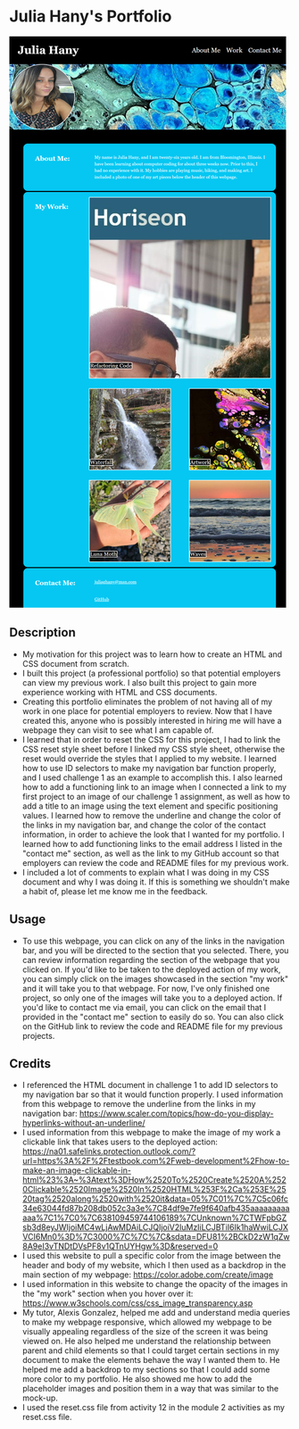 # Julia Hany's Portfolio

![Model](assets/images/_C__Users_julia_OneDrive_Documents_bootcamp_challenge-2_index.html.png)

## Description 

- My motivation for this project was to learn how to create an HTML and CSS document from scratch. 
- I built this project (a professional portfolio) so that potential employers can view my previous work. I also built this project to gain more experience working with HTML and CSS documents.
- Creating this portfolio eliminates the problem of not having all of my work in one place for potential employers to review. Now that I have created this, anyone who is possibly interested in hiring me will have a webpage they can visit to see what I am capable of. 
- I learned that in order to reset the CSS for this project, I had to link the CSS reset style sheet before I linked my CSS style sheet, otherwise the reset would override the styles that I applied to my website. I learned how to use ID selectors to make my navigation bar function properly, and I used challenge 1 as an example to accomplish this. I also learned how to add a functioning link to an image when I connected a link to my first project to an image of our challenge 1 assignment, as well as how to add a title to an image using the text element and specific positioning values.  I learned how to remove the underline and change the color of the links in my navigation bar, and change the color of the contact information, in order to achieve the look that I wanted for my portfolio. I learned how to add functioning links to the email address I listed in the "contact me" section, as well as the link to my GitHub account so that employers can review the code and README files for my previous work. 
- I included a lot of comments to explain what I was doing in my CSS document and why I was doing it. If this is something we shouldn't make a habit of, please let me know me in the feedback. 

## Usage 

- To use this webpage, you can click on any of the links in the navigation bar, and you will be directed to the section that you selected. There, you can review information regarding the section of the webpage that you clicked on. If you'd like to be taken to the deployed action of my work, you can simply click on the images showcased in the section "my work" and it will take you to that webpage. For now, I've only finished one project, so only one of the images will take you to a deployed action. If you'd like to contact me via email, you can click on the email that I provided in the "contact me" section to easily do so. You can also click on the GitHub link to review the code and README file for my previous projects. 

## Credits 

- I referenced the HTML document in challenge 1 to add ID selectors to my navigation bar so that it would function properly.
 I used information from this webpage to remove the underline from the links in my navigation bar:  https://www.scaler.com/topics/how-do-you-display-hyperlinks-without-an-underline/
- I used information from this webpage to make the image of my work a clickable link that takes users to the deployed action: https://na01.safelinks.protection.outlook.com/?url=https%3A%2F%2Ftestbook.com%2Fweb-development%2Fhow-to-make-an-image-clickable-in-html%23%3A~%3Atext%3DHow%2520To%2520Create%2520A%2520Clickable%2520Image%2520In%2520HTML%253F%2Ca%253E%2520tag%2520along%2520with%2520it&data=05%7C01%7C%7C5c06fc34e63044fd87b208db052c3a3e%7C84df9e7fe9f640afb435aaaaaaaaaaaa%7C1%7C0%7C638109459744106189%7CUnknown%7CTWFpbGZsb3d8eyJWIjoiMC4wLjAwMDAiLCJQIjoiV2luMzIiLCJBTiI6Ik1haWwiLCJXVCI6Mn0%3D%7C3000%7C%7C%7C&sdata=DFU81%2BCkD2zW1qZw8A9eI3vTNDtDVsPF8v1QTnUYHgw%3D&reserved=0
- I used this website to pull a specific color from the image between the header and body of my website, which I then used as a backdrop in the main section of my webpage: https://color.adobe.com/create/image
- I used information in this website to change the opacity of the images in the "my work" section when you hover over it: https://www.w3schools.com/css/css_image_transparency.asp
- My tutor, Alexis Gonzalez, helped me add and understand media queries to make my webpage responsive, which allowed my webpage to be visually appealing regardless of the size of the screen it was being viewed on. He also helped me understand the relationship between parent and child elements so that I could target certain sections in my document to make the elements behave the way I wanted them to. He helped me add a backdrop to my sections so that I could add some more color to my portfolio. He also showed me how to add the placeholder images and position them in a way that was similar to the mock-up. 
- I used the reset.css file from activity 12 in the module 2 activities as my reset.css file. 

[def]: _C__Users_julia_OneDrive_Documents_bootcamp_challenge-2_index.html.png